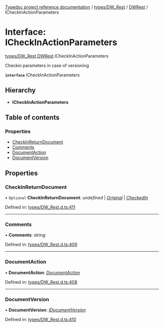 [Typedoc project reference documentation](../README.md) / [types/DW_Rest](../modules/types_dw_rest.md) / [DWRest](../modules/types_dw_rest.dwrest.md) / ICheckInActionParameters

# Interface: ICheckInActionParameters

[types/DW_Rest](../modules/types_dw_rest.md).[DWRest](../modules/types_dw_rest.dwrest.md).ICheckInActionParameters

Checkin parameters in case of versioning

**`interface`** ICheckInActionParameters

## Hierarchy

* **ICheckInActionParameters**

## Table of contents

### Properties

- [CheckInReturnDocument](types_dw_rest.dwrest.icheckinactionparameters.md#checkinreturndocument)
- [Comments](types_dw_rest.dwrest.icheckinactionparameters.md#comments)
- [DocumentAction](types_dw_rest.dwrest.icheckinactionparameters.md#documentaction)
- [DocumentVersion](types_dw_rest.dwrest.icheckinactionparameters.md#documentversion)

## Properties

### CheckInReturnDocument

• `Optional` **CheckInReturnDocument**: *undefined* \| [*Original*](../enums/types_dw_rest.dwrest.checkinreturneddocument.md#original) \| [*CheckedIn*](../enums/types_dw_rest.dwrest.checkinreturneddocument.md#checkedin)

Defined in: [types/DW_Rest.d.ts:411](https://github.com/DocuWare/REST-Sample-TS/blob/6f07cff/src/types/DW_Rest.d.ts#L411)

___

### Comments

• **Comments**: *string*

Defined in: [types/DW_Rest.d.ts:409](https://github.com/DocuWare/REST-Sample-TS/blob/6f07cff/src/types/DW_Rest.d.ts#L409)

___

### DocumentAction

• **DocumentAction**: [*DocumentAction*](../enums/types_dw_rest.dwrest.documentaction.md)

Defined in: [types/DW_Rest.d.ts:408](https://github.com/DocuWare/REST-Sample-TS/blob/6f07cff/src/types/DW_Rest.d.ts#L408)

___

### DocumentVersion

• **DocumentVersion**: [*IDocumentVersion*](types_dw_rest.dwrest.idocumentversion.md)

Defined in: [types/DW_Rest.d.ts:410](https://github.com/DocuWare/REST-Sample-TS/blob/6f07cff/src/types/DW_Rest.d.ts#L410)
